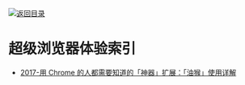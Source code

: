 [![返回目录](https://user-images.githubusercontent.com/5803001/38079637-ff0abcf0-3371-11e8-9b76-ad651620afc7.jpg)](https://github.com/wxyyxc1992/Awesome-Links)

# 超级浏览器体验索引

- [2017-用 Chrome 的人都需要知道的「神器」扩展：「油猴」使用详解](https://sspai.com/post/40485)
